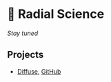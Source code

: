 # 🧪 Radial Science

_Stay tuned_

## Projects

- [Diffuse](https://diffuse.science/), [GitHub](https://github.com/diff-use)